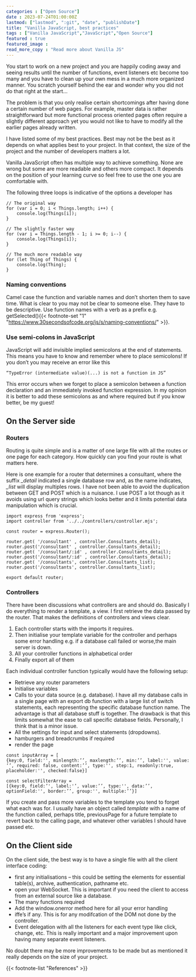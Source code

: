 ```yaml
---
categories : ["Open Source"]
date : 2023-07-24T01:00:00Z
lastmod: ["lastmod", ":git", "date", "publishDate"]
title: "Vanilla JavaScript, best practices"
tags : ["Vanilla JavaScript","JavaScript","Open Source"]
featured : true
featured_image :
read_more_copy : "Read more about Vanilla JS"
---
```


You start to work on a new project and you are happily coding away and seeing results until the number of functions, event listeners etc become too many and you have to clean up your own mess in a much more organized manner. You scratch yourself behind the ear and wonder why you did not do that right at the start… 

The problem is that you only realise certain shortcomings after having done a certain number of web pages. For example, master data is rather straightforward but more functional process oriented pages often require a slightly different approach yet you would not like to have to modify all the earlier pages already written.

I have listed some of my best practices. Best may not be the best as it depends on what applies best to your project. In that context, the size of the project and the number of developers matters a lot. 

Vanilla JavaScript often has multiple way to achieve something. None are wrong but some are more readable and others more compact. It depends on the position of your learning curve so feel free to use the one you are comfortable with. 

The following three loops is indicative of the options a developer has

```
// The original way 
for (var i = 0; i < Things.length; i++) {
    console.log(Things[i]);
}

// The slightly faster way
for (var i = Things.length - 1; i >= 0; i--) {
    console.log(Things[i]);
}

// The much more readable way
for (let Thing of Things) {
    console.log(Thing);
}

```

### Naming conventions
Camel case the function and variable names and don’t shorten them to save time. What is clear to you may not be clear to someone else. They have to be descriptive. Use function names with a verb as a prefix e.g. getSelected(){{< footnote-set "1" "https://www.30secondsofcode.org/js/s/naming-conventions/" >}}. 
 


### Use semi-colons in JavaScript

JavaScript will add invisible implied semicolons at the end of statements. This means you have to know and remember where to place semicolons! If you don’t you may receive an error like this

```
“TypeError (intermediate value)(...) is not a function in JS”
```
This error occurs when we forget to place a semicolon between a function declaration and an immediately invoked function expression. In my opinion it is better to add these semicolons as and where required but if you know better, be my guest!

## On the Server side 

### Routers
Routing is quite simple and is a matter of one large file with all the routes or one page for each category. How quickly can you find your route is what matters here.

Here is one example for a router that determines a consultant, where the suffix *_detail* indicated a single database row and, as the name indicates, *_list* will display multiples rows.  I have not been able to avoid the duplication between GET and POST which is a nuisance. I use POST a lot though as it avoids using url query strings which looks better and it limits potential data manipulation which is crucial.

```
import express from 'express';
import controller from '../../controllers/controller.mjs';

const router = express.Router();

router.get( '/consultant' , controller.Consultants_detail);
router.post('/consultant' , controller.Consultants_detail);
router.get( '/consultant/:id' , controller.Consultants_detail);
router.post('/consultant/:id' , controller.Consultants_detail);
router.get( '/consultants', controller.Consultants_list);
router.post('/consultants', controller.Consultants_list);

export default router;
```

### Controllers
There have been discussions what controllers are and should do. Basically I do everything to render a template, a view. I first retrieve the data passed by the router. That makes the definitions of controllers and views clear.

1. Each controller starts with the imports it requires.
2. Then initialise your template variable for the controller and perhaps some error handling e.g. if a database call failed or worse,the main server is down. 
3. All your controller functions in alphabetical order
4. Finally export all of them

Each individual controller function typically would have the following setup:

- Retrieve any router parameters
- Initialise variables
- Calls to your data source (e.g. database). I have all my database calls in a single page with an export db function with a large list of switch statements, each representing the specific database function name. The advantage is that all database stuff is together. The drawback is that this limits somewhat the ease to call specific database fields. Personally, I think that is a minor issue. 
- All the settings for input and select statements (dropdowns).
- hamburgers and breadcrumbs if required
- render the page

```
const inputArray = [
{key:0, field:'', minlength:’’, maxlength:’’, min:’’, label:'', value: ‘’, required: false, content:’’, type:'', step:1, readonly:true, placeholder:'', checked:false}]
 
const selectFilterArray = 
[{key:0, field:’', label:'’, value:’’, type:'', data:’’, optionField:'', border:’’, group:'', multiple:’’}]
```

If you create and pass more variables to the template you tend to forget what each was for. I usually have an object called *template* with a name of the function called, perhaps title, previousPage for a future template to revert back to the calling page, and whatever other variables I should have passed etc. 

## On the Client side

On the client side, the best way is to have a single file with all the client interface coding:

- first any initialisations – this could be setting the elements for essential table(s), archive, authentication, pathname etc.
- open your WebSocket. This is important if you need the client to access from an external source like a database.
- The many functions required
- Add the window.onerror method here for all your error handling
- iffe’s if any. This is for any modifcation of the DOM not done by the controller.  
- Event delegation with all the listeners for each event type like click, change, etc. This is really important and a major improvement upon having many separate event listeners. 


No doubt there may be more improvements to be made but as mentioned it really depends on the size of your project. 


{{< footnote-list "References" >}}